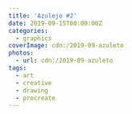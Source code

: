```yaml
---
title: 'Azulejo #2'
date: 2019-09-15T00:00:00Z
categories:
  - graphics
coverImage: cdn:/2019-09-azuleto
photos:
  - url: cdn:/2019-09-azuleto
tags:
  - art
  - creative
  - drawing
  - procreate
---
```

